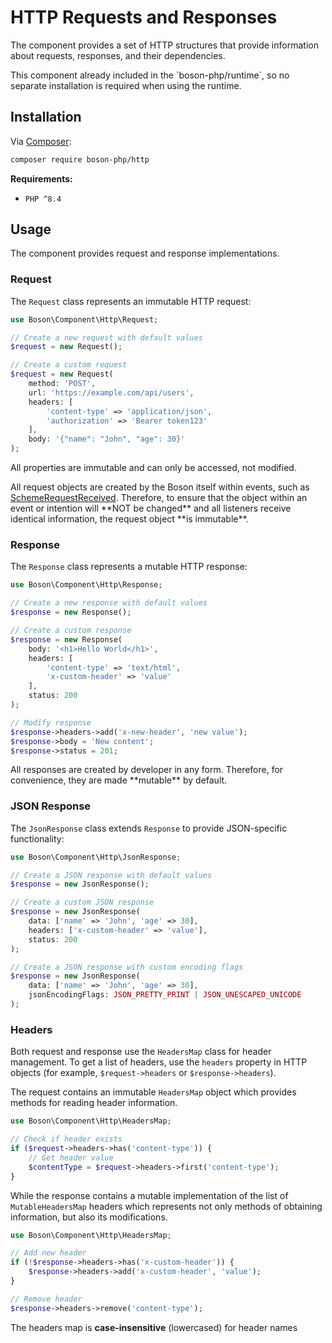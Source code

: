 # HTTP Requests and Responses

The component provides a set of HTTP structures that provide information 
about requests, responses, and their dependencies.

<note>
This component already included in the `boson-php/runtime`, 
so no separate installation is required when using the runtime.
</note>


## Installation

Via [Composer](https://getcomposer.org/doc/01-basic-usage.md#installing-dependencies):

```bash
composer require boson-php/http
```

**Requirements:**

* `PHP ^8.4`

## Usage

The component provides request and response implementations.

### Request

The `Request` class represents an immutable HTTP request:

```php
use Boson\Component\Http\Request;

// Create a new request with default values
$request = new Request();

// Create a custom request
$request = new Request(
    method: 'POST',
    url: 'https://example.com/api/users',
    headers: [
        'content-type' => 'application/json',
        'authorization' => 'Bearer token123'
    ],
    body: '{"name": "John", "age": 30}'
);
```

All properties are immutable and can only be accessed, 
not modified.

<tip>
All request objects are created by the Boson itself within events, such as 
<a href="schemes-api-events.md">SchemeRequestReceived</a>. Therefore, to 
ensure that the object within an event or intention will **NOT be changed** 
and all listeners receive identical information, the request 
object **is immutable**.
</tip>

### Response

The `Response` class represents a mutable HTTP response:

```php
use Boson\Component\Http\Response;

// Create a new response with default values
$response = new Response();

// Create a custom response
$response = new Response(
    body: '<h1>Hello World</h1>',
    headers: [
        'content-type' => 'text/html',
        'x-custom-header' => 'value'
    ],
    status: 200
);

// Modify response
$response->headers->add('x-new-header', 'new value');
$response->body = 'New content';
$response->status = 201;
```

<tip>
All responses are created by developer in any form. Therefore, for convenience,
they are made **mutable** by default.
</tip>

### JSON Response

The `JsonResponse` class extends `Response` to provide JSON-specific 
functionality:

```php
use Boson\Component\Http\JsonResponse;

// Create a JSON response with default values
$response = new JsonResponse();

// Create a custom JSON response
$response = new JsonResponse(
    data: ['name' => 'John', 'age' => 30],
    headers: ['x-custom-header' => 'value'],
    status: 200
);

// Create a JSON response with custom encoding flags
$response = new JsonResponse(
    data: ['name' => 'John', 'age' => 30],
    jsonEncodingFlags: JSON_PRETTY_PRINT | JSON_UNESCAPED_UNICODE
);
```


### Headers

Both request and response use the `HeadersMap` class for header management. 
To get a list of headers, use the `headers` property in HTTP objects 
(for example, `$request->headers` or `$response->headers`).

The request contains an immutable `HeadersMap` object which provides methods 
for reading header information.

```php
use Boson\Component\Http\HeadersMap;

// Check if header exists
if ($request->headers->has('content-type')) {
    // Get header value
    $contentType = $request->headers->first('content-type');
}
```

While the response contains a mutable implementation of the list 
of `MutableHeadersMap` headers which represents not only methods of 
obtaining information, but also its modifications.

```php
use Boson\Component\Http\HeadersMap;

// Add new header
if (!$response->headers->has('x-custom-header')) {
    $response->headers->add('x-custom-header', 'value');
}

// Remove header
$response->headers->remove('content-type');
```

<note>The headers map is **case-insensitive** (lowercased) for header names</note>